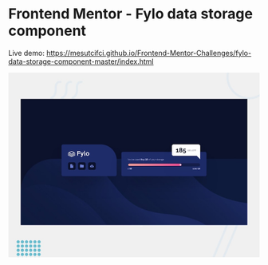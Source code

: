 # Frontend Mentor - Fylo data storage component

Live demo: https://mesutcifci.github.io/Frontend-Mentor-Challenges/fylo-data-storage-component-master/index.html

![Design preview for the Fylo data storage component coding challenge](./design/desktop-preview.jpg)
